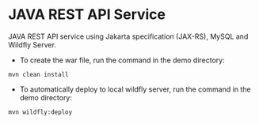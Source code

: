 # JAVA REST API Service
JAVA REST API service using Jakarta specification (JAX-RS), MySQL and Wildfly Server.

- To create the war file, run the command in the demo directory:
```aidl
mvn clean install
```

- To automatically deploy to local wildfly server, run the command in the demo directory:
```aidl
mvn wildfly:deploy
```


